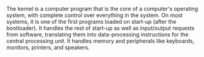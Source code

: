 The kernel is a computer program that is the core of a computer's operating system, with complete control over everything in the system.
On most systems, it is one of the first programs loaded on start-up (after the bootloader).
It handles the rest of start-up as well as input/output requests from software, translating them into data-processing instructions for the central processing unit.
It handles memory and peripherals like keyboards, monitors, printers, and speakers.
